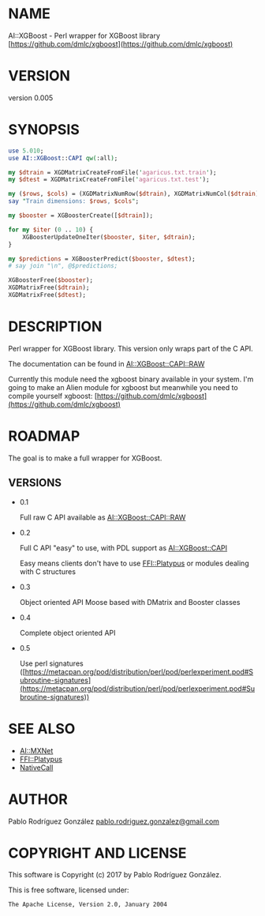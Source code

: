 # NAME

AI::XGBoost - Perl wrapper for XGBoost library [https://github.com/dmlc/xgboost](https://github.com/dmlc/xgboost)

# VERSION

version 0.005

# SYNOPSIS

```perl
use 5.010;
use AI::XGBoost::CAPI qw(:all);

my $dtrain = XGDMatrixCreateFromFile('agaricus.txt.train');
my $dtest = XGDMatrixCreateFromFile('agaricus.txt.test');

my ($rows, $cols) = (XGDMatrixNumRow($dtrain), XGDMatrixNumCol($dtrain));
say "Train dimensions: $rows, $cols";

my $booster = XGBoosterCreate([$dtrain]);

for my $iter (0 .. 10) {
    XGBoosterUpdateOneIter($booster, $iter, $dtrain);
}

my $predictions = XGBoosterPredict($booster, $dtest);
# say join "\n", @$predictions;

XGBoosterFree($booster);
XGDMatrixFree($dtrain);
XGDMatrixFree($dtest);
```

# DESCRIPTION

Perl wrapper for XGBoost library. This version only wraps part of the C API.

The documentation can be found in [AI::XGBoost::CAPI::RAW](https://metacpan.org/pod/AI::XGBoost::CAPI::RAW)

Currently this module need the xgboost binary available in your system. 
I'm going to make an Alien module for xgboost but meanwhile you need to
compile yourself xgboost: [https://github.com/dmlc/xgboost](https://github.com/dmlc/xgboost)

# ROADMAP

The goal is to make a full wrapper for XGBoost.

## VERSIONS

- 0.1 

    Full raw C API available as [AI::XGBoost::CAPI::RAW](https://metacpan.org/pod/AI::XGBoost::CAPI::RAW)

- 0.2 

    Full C API "easy" to use, with PDL support as [AI::XGBoost::CAPI](https://metacpan.org/pod/AI::XGBoost::CAPI)

    Easy means clients don't have to use [FFI::Platypus](https://metacpan.org/pod/FFI::Platypus) or modules dealing
    with C structures

- 0.3

    Object oriented API Moose based with DMatrix and Booster classes

- 0.4

    Complete object oriented API

- 0.5

    Use perl signatures ([https://metacpan.org/pod/distribution/perl/pod/perlexperiment.pod#Subroutine-signatures](https://metacpan.org/pod/distribution/perl/pod/perlexperiment.pod#Subroutine-signatures))

# SEE ALSO

- [AI::MXNet](https://metacpan.org/pod/AI::MXNet)
- [FFI::Platypus](https://metacpan.org/pod/FFI::Platypus)
- [NativeCall](https://metacpan.org/pod/NativeCall)

# AUTHOR

Pablo Rodríguez González <pablo.rodriguez.gonzalez@gmail.com>

# COPYRIGHT AND LICENSE

This software is Copyright (c) 2017 by Pablo Rodríguez González.

This is free software, licensed under:

```
The Apache License, Version 2.0, January 2004
```
